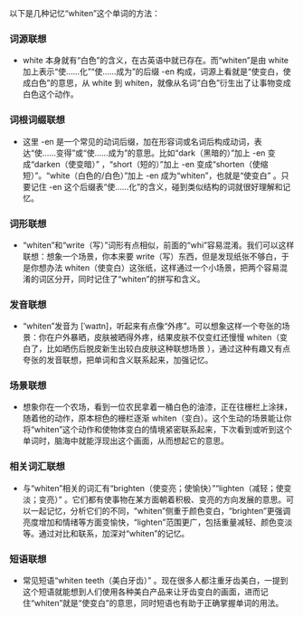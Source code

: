 以下是几种记忆“whiten”这个单词的方法：

### 词源联想
 - white 本身就有“白色”的含义，在古英语中就已存在。而“whiten”是由 white 加上表示“使……化”“使……成为”的后缀 -en 构成，词源上看就是“使变白，使成白色”的意思，从 white 到 whiten，就像从名词“白色”衍生出了让事物变成白色这个动作。

### 词根词缀联想
 - 这里 -en 是一个常见的动词后缀，加在形容词或名词后构成动词，表达“使……变得”或“使……成为”的意思。比如“dark（黑暗的）”加上 -en 变成“darken（使变暗）” ，“short（短的）”加上 -en 变成“shorten（使缩短）”。“white（白色的/白色）”加上 -en 成为“whiten”，也就是“使变白” 。只要记住 -en 这个后缀表“使……化”的含义，碰到类似结构的词就很好理解和记忆。

### 词形联想
 - “whiten”和“write（写）”词形有点相似，前面的“whi”容易混淆。我们可以这样联想：想象一个场景，你本来要 write（写）东西，但是发现纸张不够白，于是你想办法 whiten（使变白）这张纸，这样通过一个小场景，把两个容易混淆的词区分开，同时记住了“whiten”的拼写和含义。

### 发音联想
 - “whiten”发音为 [ˈwaɪtn]，听起来有点像“外疼”。可以想象这样一个夸张的场景：你在户外暴晒，皮肤被晒得外疼，结果皮肤不仅变红还慢慢 whiten（变白了，比如晒伤后脱皮新生出较白皮肤这种联想场景 ），通过这种有趣又有点夸张的发音联想，把单词和含义联系起来，加强记忆。

### 场景联想
 - 想象你在一个农场，看到一位农民拿着一桶白色的油漆，正在往栅栏上涂抹，随着他的动作，原本棕色的栅栏逐渐 whiten（变白）。这个生动的场景能让你将“whiten”这个动作和使物体变白的情境紧密联系起来，下次看到或听到这个单词时，脑海中就能浮现出这个画面，从而想起它的意思。

### 相关词汇联想
 - 与“whiten”相关的词汇有“brighten（使变亮；使愉快）”“lighten（减轻；使变淡；变亮）” 。它们都有使事物在某方面朝着积极、变亮的方向发展的意思。可以一起记忆，分析它们的不同，“whiten”侧重于颜色变白，“brighten”更强调亮度增加和情绪等方面变愉快，“lighten”范围更广，包括重量减轻、颜色变淡等。通过对比和联系，加深对“whiten”的记忆。

### 短语联想
 - 常见短语“whiten teeth（美白牙齿）” 。现在很多人都注重牙齿美白，一提到这个短语就能想到人们使用各种美白产品来让牙齿变白的画面，进而记住“whiten”就是“使变白”的意思，同时短语也有助于正确掌握单词的用法。 